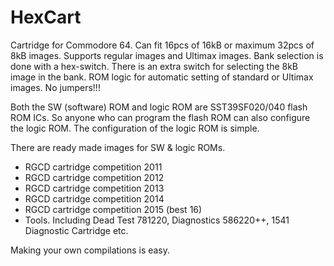# HexCart
Cartridge for Commodore 64. Can fit 16pcs of 16kB or maximum 32pcs of 8kB images. Supports regular images and Ultimax images. Bank selection is done with a hex-switch. There is an extra switch for selecting the 8kB image in the bank.  ROM logic for automatic setting of standard or Ultimax images. No jumpers!!!

Both the SW (software) ROM and logic ROM are SST39SF020/040 flash ROM ICs. So anyone who can program the flash ROM can also configure the logic ROM. The configuration of the logic ROM is simple.

There are ready made images for SW & logic ROMs.
- RGCD cartridge competition 2011
- RGCD cartridge competition 2012
- RGCD cartridge competition 2013
- RGCD cartridge competition 2014
- RGCD cartridge competition 2015 (best 16)
- Tools. Including Dead Test 781220, Diagnostics 586220++, 1541 Diagnostic Cartridge etc.

Making your own compilations is easy. 
